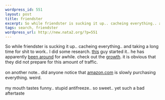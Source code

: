 ```yaml
--- 
wordpress_id: 551
layout: post
title: friendster
excerpt: So while friendster is sucking it up.. cacheing everything.. and taking a long time for shit to work.. I did some research. this guy started it.. he has apparently been around for awhile. check out the growth. it is obvious t...
tags: search, friendster
wordpress_url: http://new.nata2.org/?p=551
---
```

So while friendster is sucking it up.. cacheing everything.. and taking a long time for shit to work.. I did some research. <a href="http://www.jabrams.com/">this</a> guy started it.. he has apparently <a href="http://www.jabrams.com/bio.html">been around</a> for awhile. check out the <a href="http://www.alexa.com/data/details/traffic_details?q=&amp;url=friendster.com">growth</a>. it is obvious that they did not prepare for this amount of traffic. <br/><br/>on another note.. did anyone notice that <a href="http://www.amazon.com">amazon.com</a> is slowly purchasing everything. weird.<br/><br/>my mouth tastes funny.. stupid antifreeze.. so sweet.. yet such a bad aftertaste
